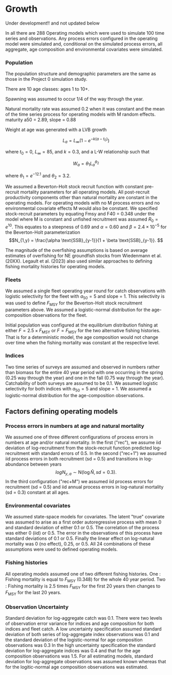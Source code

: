 # Growth

Under development!! and not updated below

In all there are 288 Operating models which were used to simulate 100 time series and observations. Any process errors configured in the operating model were simulated and, conditional on the simulated process errors, all aggregate, age composition and environmental covariates were simulated.

### Population

The population structure and demographic parameters are the same as those in the Project 0 simulation study.

There are 10 age classes: ages 1 to 10+.

Spawning was assumed to occur 1/4 of the way through the year.

Natural mortality rate was assumed 0.2 when it was constant and the mean of the time series process for operating models with M random effects.
maturity a50 = 2.89, slope = 0.88
  
Weight at age was generated with a LVB growth

$$L_a = L_{\infty}\left(1 - e^{-k(a - t_0)}\right) $$

where $t_0 = 0$, $L_\infty = 85$, and $k = 0.3$, and a L-W relationship such that 

$$W_a = \theta_1 L_a^{\theta_2}$$

where $\theta_1 = e^{-12.1}$ and $\theta_2 = 3.2$.

We assumed a Beverton-Holt stock recruit function with constant pre-recruit mortality parameters for all operating models. All post-recruit productivity components other than natural mortality are constant in the operating models. For operating models with no M process errors and no environmental covariate effects M would also be constant. We specified stock-recruit parameters by equating Fmsy and F40 = 0.348 under the model where M is constant and unfished recruitment was assumed $R_0 = e^{10}$. This equates to a steepness of 0.69 and $\alpha=0.60$ and $\beta = 2.4 \times 10^{-5}$ for the Beverton-Holt parameterization
$$N_{1,y} = \frac{\alpha \text{SSB}_{y-1}}{1 + \beta \text{SSB}_{y-1}}. $$


The magnitude of the overfishing assumptions is based on average estimates of overfishing for NE groundfish stocks from Wiedenmann et al. (20XX). Legault et al. (2023) also used similar approaches to defining fishing mortality histories for operating models.

### Fleets

We assumed a single fleet operating year round for catch observations with logistic selectivity for the fleet with $a_{50} = 5$ and slope = 1. This selectivity is was used to define $F_{\text{MSY}}$ for the Beverton-Holt stock recruitment parameters above. We assumed a logistic-normal distribution for the age-composition observations for the fleet.


Initial population was configured at the equilibrium distribution fishing at either $F = 2.5\times F_{\text{MSY}}$ or $F = F_{\text{MSY}}$ for the two alternative fishing histories. That is for a deterministic model, the age composition would not change over time when the fishing mortality was constant at the respective level. 

### Indices
Two time series of surveys are assumed and observed in numbers rather than biomass for the entire 40 year period with one occurring in the spring (0.25 way through the year) and one in the fall (0.75 way through the year). Catchability of both surveys are assumed to be 0.1.  We assumed logistic selectivity for both indices with $a_{50} = 5$ and slope = 1. We assumed a logistic-normal distribution for the age-composition observations.

## Factors defining operating models

### Process errors in numbers at age and natural mortality

We assumed one of three different configurations of process errors in numbers at age and/or natural mortality. In the first ("rec"), we assume iid deviation of log-recruitment from the stock-recruit function predicted log-recruitment with standard errors of 0.5. In the second ("rec+1") we assumed iid process errors in both recruitment (sd = 0.5) and transitions in log-abundance between years 
$$ log N_{y,a} \sim \text{N} \left(\log {\hat N} , sd = 0.3\right). $$
In the third configuration ("rec+M") we assumed iid process errors for recruitment (sd = 0.5) and iid annual process errors in log-natural mortality (sd = 0.3) constant at all ages.

### Environmental covariates

We assumed state-space models for covariates. The latent "true" covariate was assumed to arise as a first order autoregressive process with mean 0 and standard deviation of either 0.1 or 0.5. The correlation of the process was either 0 (iid) or 0.5. The error in the observations of this process have standard deviations of 0.1 or 0.5. Finally the linear effect on log-natural mortality was 0 (no effect), 0.25, or 0.5. All 24 combinations of these assumptions were used to defined operating models.

### Fishing histories
All operating models assumed one of two different fishing histories. 
One : Fishing mortality is equal to $F_{\text{MSY}}$ (0.348) for the whole 40 year period.
Two : Fishing mortality is 2.5 times $F_{\text{MSY}}$ for the first 20 years then changes to $F_{\text{MSY}}$ for the last 20 years.

### Observation Uncertainty 

Standard deviation for log-aggregate catch was 0.1. There were two levels of observation error variance for indices and age composition for both indices and fleet catch. A low uncertainty specification assumed standard deviation of both series of log-aggregate index observations was 0.1 and the standard deviation of the logistic-normal for age composition observations was 0.3 In the high uncertainty specification the standard deviation for log-aggregate indices was 0.4 and that for the age composition observations was 1.5. For all estimating models, standard deviation for log-aggregate observations was assumed known whereas that for the logitic-normal age composition observations was estimated.
